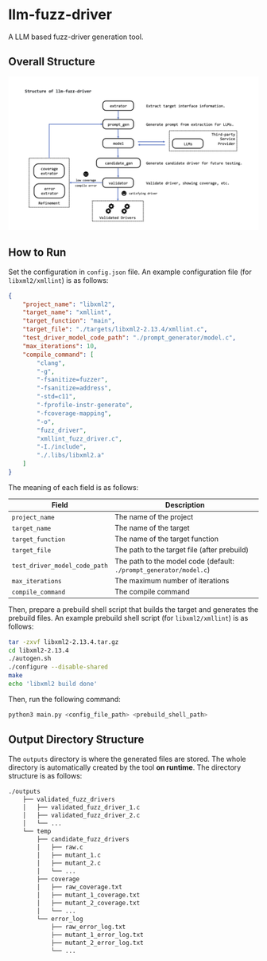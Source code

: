 # llm-fuzz-driver
A LLM based fuzz-driver generation tool.

## Overall Structure

![structure](./structure.png)

## How to Run

Set the configuration in `config.json` file. An example configuration file (for `libxml2/xmllint`) is as follows:

```json
{
    "project_name": "libxml2",
    "target_name": "xmllint",
    "target_function": "main",
    "target_file": "./targets/libxml2-2.13.4/xmllint.c",
    "test_driver_model_code_path": "./prompt_generator/model.c",
    "max_iterations": 10,
    "compile_command": [
        "clang",
        "-g",
        "-fsanitize=fuzzer",
        "-fsanitize=address",
        "-std=c11",
        "-fprofile-instr-generate",
        "-fcoverage-mapping",
        "-o",
        "fuzz_driver",
        "xmllint_fuzz_driver.c",
        "-I./include",
        "./.libs/libxml2.a"
    ]
}

```

The meaning of each field is as follows:

| Field                         | Description                                                        |
|-------------------------------|--------------------------------------------------------------------|
| `project_name`                | The name of the project                                            |
| `target_name`                 | The name of the target                                             |
| `target_function`             | The name of the target function                                    |
| `target_file`                 | The path to the target file (after prebuild)                       |
| `test_driver_model_code_path` | The path to the model code (default: `./prompt_generator/model.c`) |
| `max_iterations`              | The maximum number of iterations                                   |
| `compile_command`             | The compile command                                                |


Then, prepare a prebuild shell script that builds the target and generates the prebuild files. An example prebuild 
shell 
script (for `libxml2/xmllint`) is as follows:

```bash
tar -zxvf libxml2-2.13.4.tar.gz
cd libxml2-2.13.4
./autogen.sh
./configure --disable-shared
make
echo 'libxml2 build done'
```

Then, run the following command:

```bash
python3 main.py <config_file_path> <prebuild_shell_path>
```

## Output Directory Structure

The `outputs` directory is where the generated files are stored. The whole directory is automatically created by the 
tool **on runtime**. The directory structure is as follows:

```
./outputs
    ├── validated_fuzz_drivers
    │   ├── validated_fuzz_driver_1.c
    │   ├── validated_fuzz_driver_2.c
    │   └── ...
    └── temp
        ├── candidate_fuzz_drivers
        │   ├── raw.c
        │   ├── mutant_1.c
        │   ├── mutant_2.c
        │   └── ...
        ├── coverage
        │   ├── raw_coverage.txt
        │   ├── mutant_1_coverage.txt
        │   ├── mutant_2_coverage.txt
        │   └── ...
        └── error_log
            ├── raw_error_log.txt
            ├── mutant_1_error_log.txt
            ├── mutant_2_error_log.txt
            └── ...
```